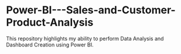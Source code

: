 # Power-BI---Sales-and-Customer-Product-Analysis
This repository highlights my ability to perform Data Analysis and Dashboard Creation using Power BI. 
